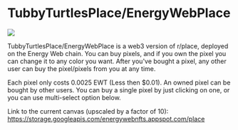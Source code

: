 # TubbyTurtlesPlace/EnergyWebPlace
<img src='https://user-images.githubusercontent.com/67122764/195984542-0c534500-1e0f-4ab1-811c-0222261dc051.png' />

TubbyTurtlesPlace/EnergyWebPlace is a web3 version of r/place, deployed on the Energy Web chain. You can buy pixels, and if you own the pixel you can change it to any color you want.
After you've bought a pixel, any other user can buy the pixel/pixels from you at any time.

Each pixel only costs 0.0025 EWT (Less then $0.01). An owned pixel can be bought by other users. You can buy a single pixel by just clicking on one, or you can use multi-select option below.

Link to the current canvas (upscaled by a factor of 10): https://storage.googleapis.com/energywebnfts.appspot.com/place
